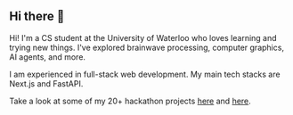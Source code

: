 ## Hi there 👋

Hi! I'm a CS student at the University of Waterloo who loves learning and trying new things. I've explored brainwave processing, computer graphics, AI agents, and more.

I am experienced in full-stack web development. My main tech stacks are Next.js and FastAPI. 

Take a look at some of my 20+ hackathon projects [here](https://devpost.com/Previouslynamedjeff) and [here](https://dorahacks.io/hacker/U_977fd1e781eb14).
